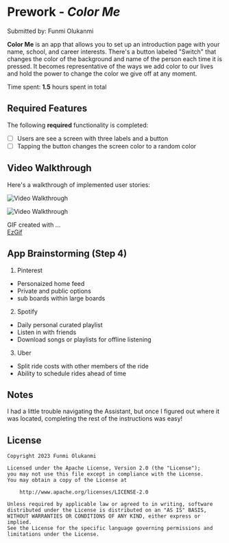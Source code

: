 # Prework - *Color Me*

Submitted by: Funmi Olukanmi

**Color Me** is an app that allows you to set up an introduction page with your name, school, and career interests. There's a button labeled "Switch" that changes the color of the background and name of the person each time it is pressed. It becomes representative of the ways we add color to our lives and hold the power to change the color we give off at any moment.

Time spent: **1.5** hours spent in total

## Required Features

The following **required** functionality is completed:

- [ ] Users are see a screen with three labels and a button
- [ ] Tapping the button changes the screen color to a random color
 
## Video Walkthrough

Here's a walkthrough of implemented user stories:

<img src='https://imgur.com/a/UJJ151T' title='Video Walkthrough' width='' alt='Video Walkthrough' />

![Video Walkthrough](https://imgur.com/a/UJJ151T.gif)

<!-- Replace this with whatever GIF tool you used! -->
GIF created with ...  
[EzGif](https://ezgif.com/maker)
<!-- Recommended tools:
[Kap](https://getkap.co/) for macOS
[ScreenToGif](https://www.screentogif.com/) for Windows
[peek](https://github.com/phw/peek) for Linux. -->

## App Brainstorming (Step 4)
1. Pinterest
- Personaized home feed
- Private and public options
- sub boards within large boards

2. Spotify
- Daily personal curated playlist
- Listen in with friends
- Download songs or playlists for offline listening

3. Uber
- Split ride costs with other members of the ride
- Ability to schedule rides ahead of time

## Notes

I had a little trouble navigating the Assistant, but once I figured out where it was located, completing the rest of the instructions was easy!

## License

    Copyright 2023 Funmi Olukanmi

    Licensed under the Apache License, Version 2.0 (the "License");
    you may not use this file except in compliance with the License.
    You may obtain a copy of the License at

        http://www.apache.org/licenses/LICENSE-2.0

    Unless required by applicable law or agreed to in writing, software
    distributed under the License is distributed on an "AS IS" BASIS,
    WITHOUT WARRANTIES OR CONDITIONS OF ANY KIND, either express or implied.
    See the License for the specific language governing permissions and
    limitations under the License.
